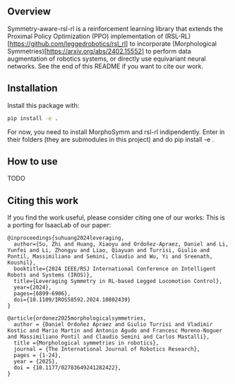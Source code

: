 ## Overview

Symmetry-aware-rsl-rl is a reinforcement learning library that extends the Proximal Policy Optimization (PPO) implementation of (RSL-RL)[https://github.com/leggedrobotics/rsl_rl] to incorporate (Morphological Symmetries)[https://arxiv.org/abs/2402.15552] to perform data augmentation of robotics systems, or directly use equivariant neural networks. See the end of this README if you want to cite our work.


## Installation
Install this package with:
```bash
pip install -e .
```

For now, you need to install MorphoSymm and rsl-rl indipendently. Enter in their folders (they are submodules in this project) and do pip install -e .


## How to use
TODO


## Citing this work

If you find the work useful, please consider citing one of our works: 
This is a porting for IsaacLab of our paper:

```
@inproceedings{suhuang2024leveraging,
  author={Su, Zhi and Huang, Xiaoyu and Ordoñez-Apraez, Daniel and Li, Yunfei and Li, Zhongyu and Liao, Qiayuan and Turrisi, Giulio and Pontil, Massimiliano and Semini, Claudio and Wu, Yi and Sreenath, Koushil},
  booktitle={2024 IEEE/RSJ International Conference on Intelligent Robots and Systems (IROS)}, 
  title={Leveraging Symmetry in RL-based Legged Locomotion Control}, 
  year={2024},
  pages={6899-6906},
  doi={10.1109/IROS58592.2024.10802439}
}
```

```
@article{ordonez2025morphologicalsymmetries,
  author = {Daniel Ordoñez Apraez and Giulio Turrisi and Vladimir Kostic and Mario Martin and Antonio Agudo and Francesc Moreno-Noguer and Massimiliano Pontil and Claudio Semini and Carlos Mastalli},
  title ={Morphological symmetries in robotics},
  journal = {The International Journal of Robotics Research},
  pages = {1-24},
  year = {2025},
  doi = {10.1177/02783649241282422},
}
```
